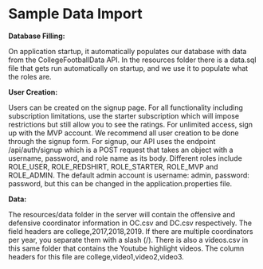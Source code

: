 # **Sample Data Import****Database Filling:**	On application startup, it automatically populates our database with data from the CollegeFootballData API. In the resources folder there is a data.sql file that gets run automatically on startup, and we use it to populate what the roles are.**User Creation:**Users can be created on the signup page. For all functionality including subscription limitations, use the starter subscription which will impose restrictions but still allow you to see the ratings. For unlimited access, sign up with the MVP account. We recommend all user creation to be done through the signup form. For signup, our API uses the endpoint /api/auth/signup which is a POST request that takes an object with a username, password, and role name as its body. Different roles include ROLE_USER, ROLE_REDSHIRT, ROLE_STARTER, ROLE_MVP and ROLE_ADMIN. The default admin account is username: admin, password: password, but this can be changed in the application.properties file.**Data:**The resources/data folder in the server will contain the offensive and defensive coordinator information in OC.csv and DC.csv respectively. The field headers are college,2017,2018,2019. If there are multiple coordinators per year, you separate them with a slash (/). There is also a videos.csv in this same folder that contains the Youtube highlight videos. The column headers for this file are college,video1,video2,video3.